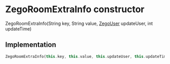


# ZegoRoomExtraInfo constructor







ZegoRoomExtraInfo(String key, String value, [ZegoUser](../../zego_uikit_prebuilt_live_audio_room/ZegoUser-class.md) updateUser, int updateTime)





## Implementation

```dart
ZegoRoomExtraInfo(this.key, this.value, this.updateUser, this.updateTime);
```








